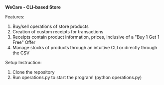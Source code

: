 **WeCare - CLI-based Store**

Features:
1. Buy/sell operations of store products
2. Creation of custom receipts for transactions
3. Receipts contain product information, prices, inclusive of a "Buy 1 Get 1 Free" Offer
4. Manage stocks of products through an intuitive CLI or directly through the CSV

Setup Instruction:
1. Clone the repository
2. Run operations.py to start the program! (python operations.py)
